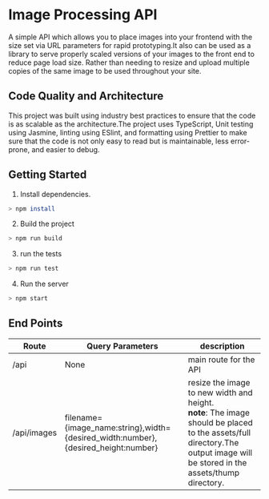 # Image Processing API
A simple API which allows you to place images into your frontend with the size set via URL parameters for rapid prototyping.It also can be used as a library to serve properly scaled versions of your images to the front end to reduce page load size. Rather than needing to resize and upload multiple copies of the same image to be used throughout your site.

## Code Quality and Architecture
This project was built using industry best practices to ensure that the code is as scalable as the architecture.The project uses TypeScript, Unit testing using Jasmine, linting using ESlint, and formatting using Prettier to make sure that the code is not only easy to read but is maintainable, less error-prone, and easier to debug.

## Getting Started
1. Install dependencies.
```sh
> npm install
```
2. Build the project 
```sh
> npm run build
```
3. run the tests 
```sh
> npm run test
```
4. Run the server 
```sh
> npm start
```
## End Points
Route | Query Parameters | description
---|---|---
/api | None | main route for the API
/api/images | filename={image_name:string},width={desired_width:number},{desired_height:number} |resize the image to new width and height.<br> **note**: The image should be placed to the  assets/full directory.The output image will be stored in the assets/thump directory.

